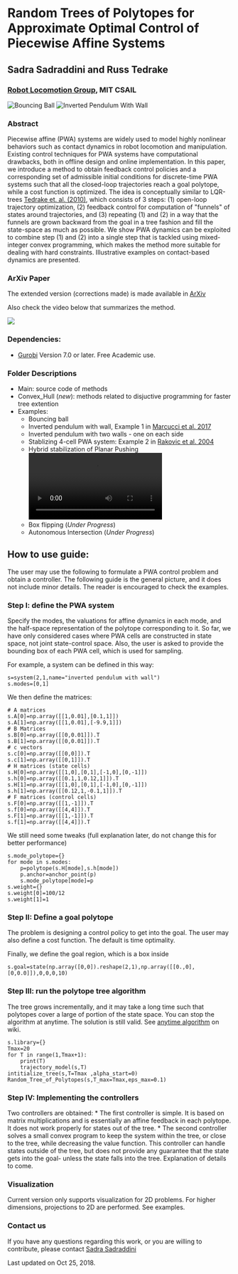 # Random Trees of Polytopes for Approximate Optimal Control of Piecewise Affine Systems
## Sadra Sadraddini and Russ Tedrake
### [Robot Locomotion Group](http://groups.csail.mit.edu/locomotion/), MIT CSAIL

![Bouncing Ball](https://github.com/sadraddini/PWA-Control/raw/master/Examples/Bouncing_ball/figures/ball_iterations.gif)
![Inverted Pendulum With Wall](https://github.com/sadraddini/PWA-Control/raw/master/Examples/Inv_pendulum_wall/figures/inv_pendulum_wall_iterations.gif)

### Abstract
Piecewise affine (PWA) systems are widely used to model highly nonlinear behaviors such as contact dynamics in robot locomotion and manipulation. Existing control techniques for PWA systems have computational drawbacks, both in offline design and online implementation. 
In this paper, we introduce a method to obtain feedback control policies and a corresponding  set of admissible initial conditions for discrete-time PWA systems such that all the closed-loop trajectories reach a goal polytope, while a cost function is optimized. 
The idea is conceptually similar to LQR-trees [Tedrake et. al. (2010)](https://groups.csail.mit.edu/robotics-center/public_papers/Tedrake10.pdf), which consists of 3 steps: (1) open-loop trajectory optimization, (2) feedback control for computation of "funnels" of states around trajectories, and (3) repeating (1) and (2) in a way that the funnels are grown backward from the goal in a tree fashion and fill the state-space as much as possible. We show PWA dynamics can be exploited to combine step (1) and (2) into a single step that is tackled using mixed-integer convex programming, which makes the method more suitable for dealing with hard constraints. Illustrative examples on contact-based dynamics are presented. 

### ArXiv Paper
The extended version (corrections made) is made available in [ArXiv](https://arxiv.org/pdf/1809.09716.pdf)

Also check the video below that summarizes the method.

[![](http://img.youtube.com/vi/gGH0EuIzkgY/0.jpg)](http://www.youtube.com/watch?v=gGH0EuIzkgY "Polytopic Trees")


### Dependencies:
* [Gurobi](http://www.gurobi.com/) Version 7.0 or later. Free Academic use.

### Folder Descriptions
* Main: source code of methods
* Convex_Hull (*new*): methods related to disjuctive programming for faster tree extention 
* Examples: 
    * Bouncing ball 
    * Inverted pendulum with wall, Example 1 in [Marcucci et al. 2017](http://groups.csail.mit.edu/robotics-center/public_papers/Marcucci17.pdf)
    * Inverted pendulum with two walls - one on each side
    * Stablizing 4-cell PWA system: Example 2 in [Rakovic et al. 2004](https://www.researchgate.net/profile/Michal_Kvasnica/publication/4143171_Computation_of_invariant_sets_for_piecewise_affine_discrete_time_systems_subject_to_bounded_disturbances/links/54d0b5930cf298d65668244c/Computation-of-invariant-sets-for-piecewise-affine-discrete-time-systems-subject-to-bounded-disturbances.pdf)
    * Hybrid stabilization of Planar Pushing ![Pushing](pushing_labeled.mp4)
    * Box flipping (*Under Progress*)
    * Autonomous Intersection (*Under Progress*)
    

## How to use guide:
The user may use the following to formulate a PWA control problem and obtain a controller. The following guide is the general picture, and it does not include minor details. The reader is encouraged to check the examples. 

### Step I: define the PWA system

Specify the modes, the valuations for affine dynamics in each mode, and the half-space representation of the polytope corresponding to it. 
So far, we have only considered cases where PWA cells are constructed in state space, not joint state-control space. Also, the user is asked to provide the bounding box of each PWA cell, which is used for sampling.

For example, a system can be defined in this way:
```
s=system(2,1,name="inverted pendulum with wall")
s.modes=[0,1]
```
We then define the matrices:
```
# A matrices
s.A[0]=np.array([[1,0.01],[0.1,1]])
s.A[1]=np.array([[1,0.01],[-9.9,1]])
# B Matrices
s.B[0]=np.array([[0,0.01]]).T
s.B[1]=np.array([[0,0.01]]).T
# c vectors
s.c[0]=np.array([[0,0]]).T
s.c[1]=np.array([[0,1]]).T
# H matrices (state cells)
s.H[0]=np.array([[1,0],[0,1],[-1,0],[0,-1]])
s.h[0]=np.array([[0.1,1,0.12,1]]).T   
s.H[1]=np.array([[1,0],[0,1],[-1,0],[0,-1]])
s.h[1]=np.array([[0.12,1,-0.1,1]]).T  
# F matrices (control cells)
s.F[0]=np.array([[1,-1]]).T
s.f[0]=np.array([[4,4]]).T
s.F[1]=np.array([[1,-1]]).T
s.f[1]=np.array([[4,4]]).T
```
We still need some tweaks (full explanation later, do not change this for better performance)
```
s.mode_polytope={}
for mode in s.modes:
    p=polytope(s.H[mode],s.h[mode])
    p.anchor=anchor_point(p)
    s.mode_polytope[mode]=p
s.weight={}
s.weight[0]=100/12
s.weight[1]=1
```

### Step II: Define a goal polytope
The problem is designing a control policy to get into the goal. The user may also define a cost function. The default is time optimality. 


Finally, we define the goal region, which is a box inside 
```
s.goal=state(np.array([0,0]).reshape(2,1),np.array([[0.,0],[0,0.0]]),0,0,0,10)
```

### Step III: run the polytope tree algorithm
The tree grows incrementally, and it may take a long time such that polytopes cover a large of portion of the state space. You can stop the algorithm at anytime.
The solution is still valid. See [anytime algorithm](https://en.wikipedia.org/wiki/Anytime_algorithm) on wiki. 

```
s.library={}
Tmax=20
for T in range(1,Tmax+1):
    print(T)
    trajectory_model(s,T)
intitialize_tree(s,T=Tmax ,alpha_start=0)
Random_Tree_of_Polytopes(s,T_max=Tmax,eps_max=0.1)
```

### Step IV: Implementing the controllers
Two controllers are obtained:
    * The first controller is simple. It is based on matrix multiplications and is essentially an affine feedback in each polytope. It does not work properly for states out of the tree. 
    * The second controller solves a small convex program to keep the system within the tree, or close to the tree, while decreasing the value function. This controller can handle states outside of the tree, but does not provide any guarantee that the state gets into the goal- unless the state falls into the tree.
Explanation of details to come.

### Visualization
Current version only supports visualization for 2D problems. For higher dimensions, projections to 2D are performed. See examples. 

### Contact us
If you have any questions regarding this work, or you are willing to contribute, please contact [Sadra Sadraddini](mailto:sadra@mit.edu) 

Last updated on Oct 25, 2018. 